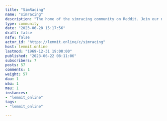 ```yaml
---
title: "SimRacing" 
name: "simracing"
description: "The home of the simracing community on Reddit. Join our new [Discord](https://discord.gg/Ub5XsCgWY3)."
type: community
date: "2023-06-28 15:17:56"
draft: false
nsfw: false
actor_id: "https://lemmit.online/c/simracing"
host: lemmit.online
lastmod: "1969-12-31 19:00:00"
published: "2023-06-22 08:11:06"
subscribers: 7
posts: 57
comments: 1
weight: 57
dau: 1
wau: 1
mau: 1
instances:
- "lemmit_online"
tags: 
- "lemmit_online"

---
```

